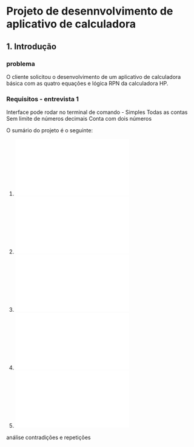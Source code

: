 # Projeto de desennvolvimento de aplicativo de calculadora


## 1. Introdução

### problema

O cliente solicitou o desenvolvimento de um aplicativo de calculadora básica com as quatro equações e lógica RPN da calculadora HP.

### Requisitos - entrevista 1

Interface pode rodar no terminal de comando - Simples
Todas as contas 
Sem limite de números decimais
Conta com dois números


O sumário do projeto é o seguinte:

1. ![Documento de requisitos](1documentoRequisitos.md)
2. ![Documento de Projeto de Sofware](2documentoprojeto.md)
5. ![Plano de codificação e teste](6planoCodTestes.md)
6. ![Plano de implantação](7planoImplantacao.md)
7. ![Plano de manutenção](8planoManutencao.md)


análise 
contradições e repetições